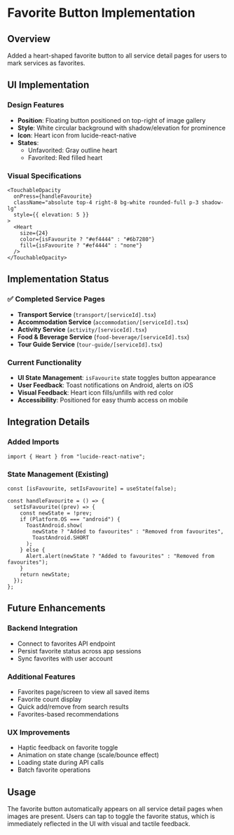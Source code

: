 # Favorite Button Implementation

## Overview

Added a heart-shaped favorite button to all service detail pages for users to mark services as favorites.

## UI Implementation

### Design Features

- **Position**: Floating button positioned on top-right of image gallery
- **Style**: White circular background with shadow/elevation for prominence
- **Icon**: Heart icon from lucide-react-native
- **States**:
  - Unfavorited: Gray outline heart
  - Favorited: Red filled heart

### Visual Specifications

```tsx
<TouchableOpacity
  onPress={handleFavourite}
  className="absolute top-4 right-8 bg-white rounded-full p-3 shadow-lg"
  style={{ elevation: 5 }}
>
  <Heart
    size={24}
    color={isFavourite ? "#ef4444" : "#6b7280"}
    fill={isFavourite ? "#ef4444" : "none"}
  />
</TouchableOpacity>
```

## Implementation Status

### ✅ Completed Service Pages

- **Transport Service** (`transport/[serviceId].tsx`)
- **Accommodation Service** (`accommodation/[serviceId].tsx`)
- **Activity Service** (`activity/[serviceId].tsx`)
- **Food & Beverage Service** (`food-beverage/[serviceId].tsx`)
- **Tour Guide Service** (`tour-guide/[serviceId].tsx`)

### Current Functionality

- **UI State Management**: `isFavourite` state toggles button appearance
- **User Feedback**: Toast notifications on Android, alerts on iOS
- **Visual Feedback**: Heart icon fills/unfills with red color
- **Accessibility**: Positioned for easy thumb access on mobile

## Integration Details

### Added Imports

```tsx
import { Heart } from "lucide-react-native";
```

### State Management (Existing)

```tsx
const [isFavourite, setIsFavourite] = useState(false);

const handleFavourite = () => {
  setIsFavourite((prev) => {
    const newState = !prev;
    if (Platform.OS === "android") {
      ToastAndroid.show(
        newState ? "Added to favourites" : "Removed from favourites",
        ToastAndroid.SHORT
      );
    } else {
      Alert.alert(newState ? "Added to favourites" : "Removed from favourites");
    }
    return newState;
  });
};
```

## Future Enhancements

### Backend Integration

- Connect to favorites API endpoint
- Persist favorite status across app sessions
- Sync favorites with user account

### Additional Features

- Favorites page/screen to view all saved items
- Favorite count display
- Quick add/remove from search results
- Favorites-based recommendations

### UX Improvements

- Haptic feedback on favorite toggle
- Animation on state change (scale/bounce effect)
- Loading state during API calls
- Batch favorite operations

## Usage

The favorite button automatically appears on all service detail pages when images are present. Users can tap to toggle the favorite status, which is immediately reflected in the UI with visual and tactile feedback.
